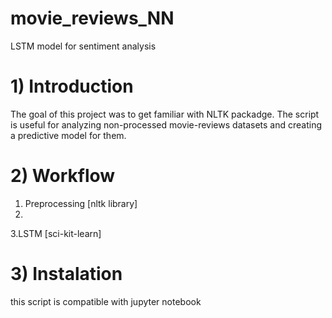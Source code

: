# movie_reviews_NN
LSTM model for sentiment analysis
# 1) Introduction <br>
The goal of this project was to get familiar with NLTK packadge. The script is useful for analyzing non-processed movie-reviews datasets and creating a predictive model for them. 

# 2) Workflow
1. Preprocessing [nltk library]
2.
3.LSTM [sci-kit-learn]

# 3) Instalation
this script is compatible with jupyter notebook 
